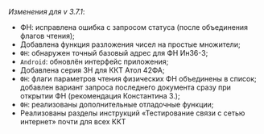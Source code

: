_Изменения для v 3.7.1_:
- ФН: исправлена ошибка с запросом статуса (после объединения флагов чтения);
- Добавлена функция разложения чисел на простые множители;
- `ФН`: обнаружен точный базовый адрес для ФН Ин36-3;
- `Android`: обновлён интерфейс приложения;
- Добавлена серия ЗН для ККТ Атол 42ФА;
- `ФН`: флаги параметров чтения физических ФН объединены в список; добавлен вариант запроса последнего документа сразу при открытии ФН (рекомендация Константина З.);
- `ФН`: реализованы дополнительные отладочные функции;
- Реализованы разделы инструкций «Тестирование связи с сетью интернет» почти для всех ККТ

